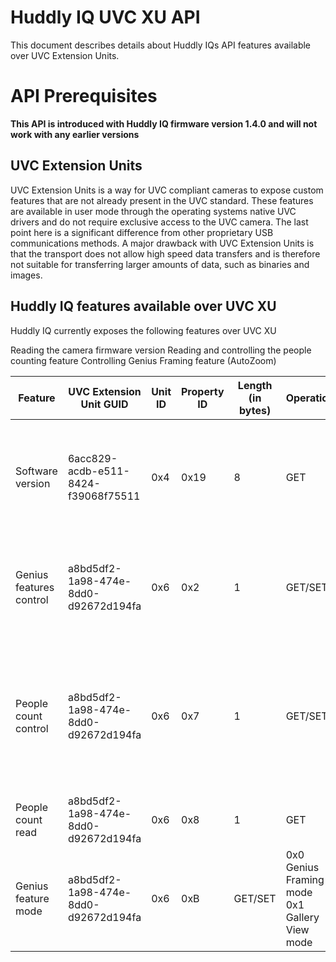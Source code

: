 # Huddly IQ UVC XU API

This document describes details about Huddly IQs API features available over UVC Extension Units.

# API Prerequisites

**This API is introduced with Huddly IQ firmware version 1.4.0 and will not work with any earlier versions**

## UVC Extension Units
UVC Extension Units is a way for UVC compliant cameras to expose custom features that are not already present in the UVC standard. These features are available in user mode through the operating systems native UVC drivers and do not require exclusive access to the UVC camera. The last point here is a significant difference from other proprietary USB communications methods. A major drawback with UVC Extension Units is that the transport does not allow high speed data transfers and is therefore not suitable for transferring larger amounts of data, such as binaries and images.

## Huddly IQ features available over UVC XU

Huddly IQ currently exposes the following features over UVC XU

Reading the camera firmware version
Reading and controlling the people counting feature
Controlling Genius Framing feature (AutoZoom)


| Feature |	UVC Extension Unit GUID |	Unit ID | Property ID | Length (in bytes) | Operation | Value |
| ------- | ----------------------- | --------  | ----------- | ----------------- | --------- | ----- |
| Software version | 6acc829-acdb-e511-8424-f39068f75511| 0x4      | 0x19        | 8                 | GET       | Semantic version = [Byte 3].[Byte 2].[Byte 1]<br>Note: Byte 0, 4,5,6,7 are proprietary |
| Genius features control | a8bd5df2-1a98-474e-8dd0-d92672d194fa | 0x6 | 0x2 | 1 | GET/SET | 0x0 Genius features Off <br>0x1 Genius features On |
| People count control | a8bd5df2-1a98-474e-8dd0-d92672d194fa | 0x6 | 0x7 | 1 | GET/SET | 0x0 People count Off<br>0x1 People count always on<br>0x2 People count on when streaming |
| People count read	| a8bd5df2-1a98-474e-8dd0-d92672d194fa | 0x6 | 0x8 | 1 | GET | People count reading 0-255 |
| Genius feature mode | a8bd5df2-1a98-474e-8dd0-d92672d194fa | 0x6 | 0xB | GET/SET | 0x0 Genius Framing mode  <br>0x1 Gallery View mode |

